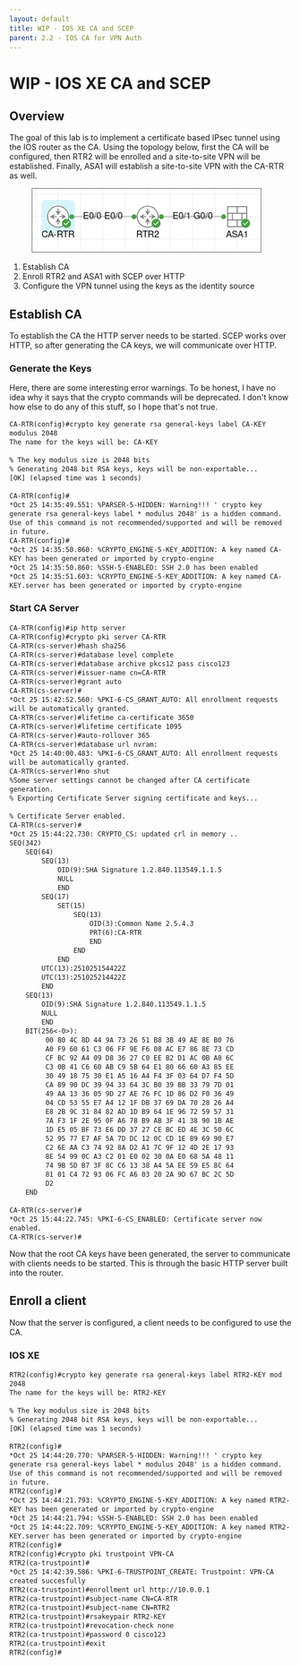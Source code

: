 ```yaml
---
layout: default
title: WIP - IOS XE CA and SCEP
parent: 2.2 - IOS CA for VPN Auth
---
```

# WIP - IOS XE CA and SCEP
## Overview

The goal of this lab is to implement a certificate based IPsec tunnel using the IOS router as the CA. Using the topology below, first the CA will be configured, then RTR2 will be enrolled and a site-to-site VPN will be established. Finally, ASA1 will establish a site-to-site VPN with the CA-RTR as well. 

<figure class="image"><img style="aspect-ratio:410/115;" src="WIP - IOS XE CA and SCEP_i.png" width="410" height="115"></figure>

1.  Establish CA
2.  Enroll RTR2 and ASA1 with SCEP over HTTP
3.  Configure the VPN tunnel using the keys as the identity source

## Establish CA

To establish the CA the HTTP server needs to be started. SCEP works over HTTP, so after generating the CA keys, we will communicate over HTTP. 

### Generate the Keys

Here, there are some interesting error warnings. To be honest, I have no idea why it says that the crypto commands will be deprecated. I don't know how else to do any of this stuff, so I hope that's not true. 

```
CA-RTR(config)#crypto key generate rsa general-keys label CA-KEY modulus 2048
The name for the keys will be: CA-KEY

% The key modulus size is 2048 bits
% Generating 2048 bit RSA keys, keys will be non-exportable...
[OK] (elapsed time was 1 seconds)

CA-RTR(config)#
*Oct 25 14:35:49.551: %PARSER-5-HIDDEN: Warning!!! ' crypto key generate rsa general-keys label * modulus 2048' is a hidden command. Use of this command is not recommended/supported and will be removed in future.
CA-RTR(config)#
*Oct 25 14:35:50.860: %CRYPTO_ENGINE-5-KEY_ADDITION: A key named CA-KEY has been generated or imported by crypto-engine
*Oct 25 14:35:50.860: %SSH-5-ENABLED: SSH 2.0 has been enabled
*Oct 25 14:35:51.603: %CRYPTO_ENGINE-5-KEY_ADDITION: A key named CA-KEY.server has been generated or imported by crypto-engine
```

### Start CA Server

```
CA-RTR(config)#ip http server
CA-RTR(config)#crypto pki server CA-RTR
CA-RTR(cs-server)#hash sha256
CA-RTR(cs-server)#database level complete
CA-RTR(cs-server)#database archive pkcs12 pass cisco123
CA-RTR(cs-server)#issuer-name cn=CA-RTR
CA-RTR(cs-server)#grant auto 
CA-RTR(cs-server)#
*Oct 25 15:42:52.560: %PKI-6-CS_GRANT_AUTO: All enrollment requests will be automatically granted.        
CA-RTR(cs-server)#lifetime ca-certificate 3650
CA-RTR(cs-server)#lifetime certificate 1095
CA-RTR(cs-server)#auto-rollover 365
CA-RTR(cs-server)#database url nvram:
*Oct 25 14:40:00.483: %PKI-6-CS_GRANT_AUTO: All enrollment requests will be automatically granted.
CA-RTR(cs-server)#no shut            
%Some server settings cannot be changed after CA certificate generation.
% Exporting Certificate Server signing certificate and keys...

% Certificate Server enabled.
CA-RTR(cs-server)#
*Oct 25 15:44:22.730: CRYPTO_CS: updated crl in memory .. 
SEQ(342)
    SEQ(64)
        SEQ(13)
            OID(9):SHA Signature 1.2.840.113549.1.1.5 
            NULL
            END
        SEQ(17)
            SET(15)
                SEQ(13)
                    OID(3):Common Name 2.5.4.3 
                    PRT(6):CA-RTR
                    END
                END
            END
        UTC(13):251025154422Z
        UTC(13):251025214422Z
        END
    SEQ(13)
        OID(9):SHA Signature 1.2.840.113549.1.1.5 
        NULL
        END
    BIT(256<-0>): 
         00 80 4C 8D 44 9A 73 26 51 B8 3B 49 AE 8E B0 76 
         A0 F9 60 61 C3 06 FF 9E F6 08 AC E7 86 8E 73 CD 
         CF BC 92 A4 09 D8 36 27 C0 EE B2 D1 AC 0B A8 6C 
         C3 0B 41 C6 60 AB C9 5B 64 E1 80 66 60 A3 85 EE 
         30 49 18 75 30 E1 A5 16 A4 F4 3F 03 64 D7 F4 5D 
         CA 89 90 DC 39 94 33 64 3C B0 39 BB 33 79 7D 01 
         49 AA 13 36 05 9D 27 AE 76 FC 1D 86 D2 F0 36 49 
         04 CD 53 55 E7 A4 12 1F DB 37 69 DA 70 28 26 A4 
         E8 2B 9C 31 84 82 AD 1D B9 64 1E 96 72 59 57 31 
         7A F3 1F 2E 95 0F A6 78 B9 AB 3F 41 38 90 1B AE 
         1D E5 05 BF 73 E6 DD 37 27 CE BC ED 4E 3C 50 6C 
         52 95 77 E7 AF 5A 7D DC 12 0C CD 1E 89 69 90 E7 
         C2 6E AA C3 74 92 8A D2 A1 7C 9F 12 4D 2E 17 93 
         8E 54 99 0C A3 C2 01 E0 02 30 0A E0 68 5A 48 11 
         74 9B 5D B7 3F 8C C6 13 38 A4 5A EE 59 E5 8C 64 
         81 01 C4 72 93 06 FC A6 03 20 2A 9D 67 BC 2C 5D 
         D2                                              
    END

CA-RTR(cs-server)#
*Oct 25 15:44:22.745: %PKI-6-CS_ENABLED: Certificate server now enabled.
CA-RTR(cs-server)#
```

Now that the root CA keys have been generated, the server to communicate with clients needs to be started. This is through the basic HTTP server built into the router.

## Enroll a client

Now that the server is configured, a client needs to be configured to use the CA. 

### IOS XE

```
RTR2(config)#crypto key generate rsa general-keys label RTR2-KEY mod 2048
The name for the keys will be: RTR2-KEY

% The key modulus size is 2048 bits
% Generating 2048 bit RSA keys, keys will be non-exportable...
[OK] (elapsed time was 1 seconds)

RTR2(config)#
*Oct 25 14:44:20.770: %PARSER-5-HIDDEN: Warning!!! ' crypto key generate rsa general-keys label * modulus 2048' is a hidden command. Use of this command is not recommended/supported and will be removed in future.
RTR2(config)#
*Oct 25 14:44:21.793: %CRYPTO_ENGINE-5-KEY_ADDITION: A key named RTR2-KEY has been generated or imported by crypto-engine
*Oct 25 14:44:21.794: %SSH-5-ENABLED: SSH 2.0 has been enabled
*Oct 25 14:44:22.709: %CRYPTO_ENGINE-5-KEY_ADDITION: A key named RTR2-KEY.server has been generated or imported by crypto-engine
RTR2(config)#
RTR2(config)#crypto pki trustpoint VPN-CA
RTR2(ca-trustpoint)#
*Oct 25 14:42:39.586: %PKI-6-TRUSTPOINT_CREATE: Trustpoint: VPN-CA created succesfully
RTR2(ca-trustpoint)#enrollment url http://10.0.0.1
RTR2(ca-trustpoint)#subject-name CN=CA-RTR
RTR2(ca-trustpoint)#subject-name CN=RTR2  
RTR2(ca-trustpoint)#rsakeypair RTR2-KEY
RTR2(ca-trustpoint)#revocation-check none
RTR2(ca-trustpoint)#password 0 cisco123
RTR2(ca-trustpoint)#exit
RTR2(config)#
```
